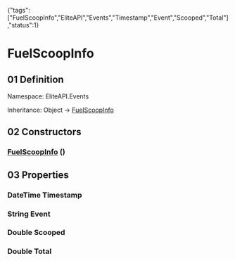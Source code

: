 {"tags":["FuelScoopInfo","EliteAPI","Events","Timestamp","Event","Scooped","Total"],"status":1}

# FuelScoopInfo

## 01 Definition

Namespace: <span class='code'>EliteAPI.Events</span>

Inheritance: <span class='code'>Object</span> → <span class='code'>[FuelScoopInfo](../../EliteAPI/Events/FuelScoopInfo.html)</span>

## 02 Constructors

### <span class='code'>[FuelScoopInfo](../../EliteAPI/Events/FuelScoopInfo.html)</span> ()

## 03 Properties

### <span class='code'>DateTime</span> Timestamp

### <span class='code'>String</span> Event

### <span class='code'>Double</span> Scooped

### <span class='code'>Double</span> Total

